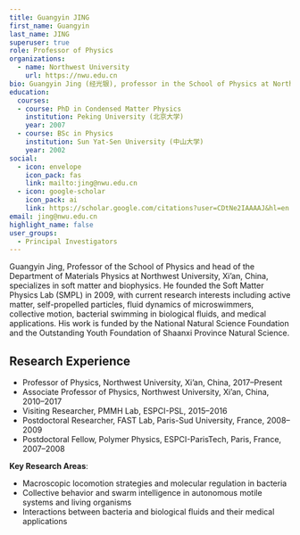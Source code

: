 ```yaml
---
title: Guangyin JING
first_name: Guangyin
last_name: JING
superuser: true
role: Professor of Physics
organizations:
  - name: Northwest University
    url: https://nwu.edu.cn
bio: Guangyin Jing (经光银), professor in the School of Physics at Northwest University, leads the Soft Matter Physics Lab (SMPL), focusing on active soft matter and non-equilibrium physics at the single-cell level—bacteria as living machinery.
education:
  courses:
  - course: PhD in Condensed Matter Physics
    institution: Peking University (北京大学)
    year: 2007
  - course: BSc in Physics
    institution: Sun Yat-Sen University (中山大学)
    year: 2002
social:
  - icon: envelope
    icon_pack: fas
    link: mailto:jing@nwu.edu.cn
  - icon: google-scholar
    icon_pack: ai
    link: https://scholar.google.com/citations?user=CDtNe2IAAAAJ&hl=en
email: jing@nwu.edu.cn
highlight_name: false
user_groups:
  - Principal Investigators
---
```

Guangyin Jing, Professor of the School of Physics and head of the Department of Materials Physics at Northwest University, Xi’an, China, specializes in soft matter and biophysics. He founded the Soft Matter Physics Lab (SMPL) in 2009, with current research interests including active matter, self-propelled particles, fluid dynamics of microswimmers, collective motion, bacterial swimming in biological fluids, and medical applications. His work is funded by the National Natural Science Foundation and the Outstanding Youth Foundation of Shaanxi Province Natural Science.

## Research Experience
- Professor of Physics, Northwest University, Xi’an, China, 2017–Present
- Associate Professor of Physics, Northwest University, Xi’an, China, 2010–2017
- Visiting Researcher, PMMH Lab, ESPCI-PSL, 2015–2016
- Postdoctoral Researcher, FAST Lab, Paris-Sud University, France, 2008–2009
- Postdoctoral Fellow, Polymer Physics, ESPCI-ParisTech, Paris, France, 2007–2008

**Key Research Areas**:  
- Macroscopic locomotion strategies and molecular regulation in bacteria  
- Collective behavior and swarm intelligence in autonomous motile systems and living organisms  
- Interactions between bacteria and biological fluids and their medical applications